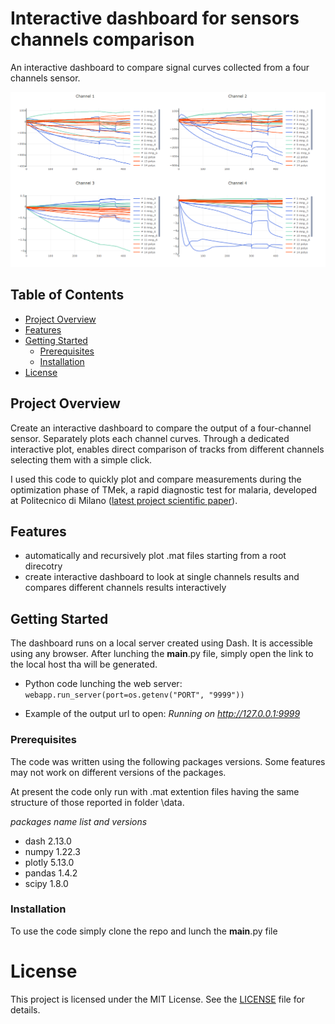 # Interactive dashboard for sensors channels comparison

An interactive dashboard to compare signal curves collected from a four channels sensor.

![Alt text](images/demo.png)

## Table of Contents

- [Project Overview](#project-overview)
- [Features](#features)
- [Getting Started](#getting-started)
  - [Prerequisites](#prerequisites)
  - [Installation](#installation)
- [License](#license)

## Project Overview

Create an interactive dashboard to compare the output of a four-channel sensor. Separately plots each channel curves. Through a dedicated interactive plot, enables direct comparison of tracks from different channels selecting them with a simple click.

I used this code to quickly plot and compare measurements during the optimization phase of TMek, a rapid diagnostic test for malaria, developed at Politecnico di Milano ([latest project scientific paper](https://ieeexplore.ieee.org/abstract/document/9924602)). 

## Features

- automatically and recursively plot .mat files starting from a root direcotry
- create interactive dashboard to look at single channels results and compares different channels results interactively

## Getting Started

The dashboard runs on a local server created using Dash. It is accessible using any browser. After lunching the __main__.py file, simply open the link to the local host tha will be generated.

- Python code lunching the web server:
     ```webapp.run_server(port=os.getenv("PORT", "9999"))```

- Example of the output url to open:
    *Running on http://127.0.0.1:9999*

### Prerequisites

The code was written using the following packages versions. Some features may not work on different versions of the packages.

At present the code only run with .mat extention files having the same structure of those reported in folder \data.

*packages name list and versions*

- dash             2.13.0
- numpy            1.22.3
- plotly           5.13.0
- pandas           1.4.2
- scipy            1.8.0

### Installation

To use the code simply clone the repo and lunch the __main__.py file

# License

This project is licensed under the MIT License. See the [LICENSE](LICENSE) file for details.